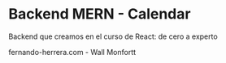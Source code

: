 # Backend MERN - Calendar

Backend que creamos en el curso de React: de cero a experto

fernando-herrera.com - Wall Monfortt

